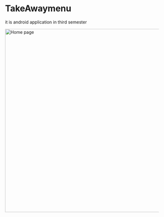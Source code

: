 # TakeAwaymenu
it is android application in third semester

<img scr=/image/home.jpeg alt="Home page" height=600, weight=300></img>

